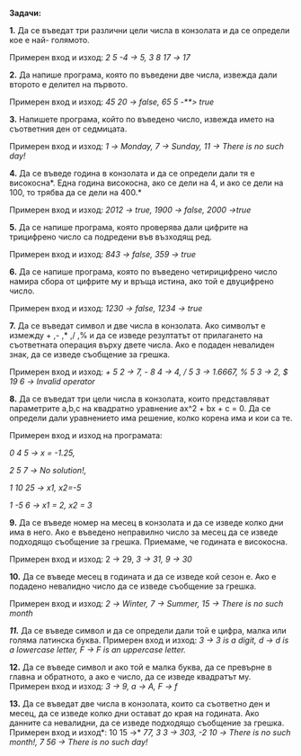 **Задачи:**  

 

**1.**   Да се въведат три различни цели числа в конзолата и да се определи кое е най- голямото.

Примерен вход и изход: *2 5 -4 -> 5, 3 8 17 ->* *17*

 

**2.**   Да напише програма, която по въведени две числа, извежда дали второто е делител на първото.

Примерен вход и изход: *45 20 -> false, 65 5 -**> true*

 

**3.**   Напишете програма, който по въведено число, извежда името на съответния ден от седмицата. 

Примерен вход и изход: *1 ->* *Monday, 7 -> Sunday, 11 -> There is no such day!*

**4.**   Да се въведе година в конзолата и да се определи дали тя е високосна*. Една година високосна, ако се дели на 4, и ако се дели на 100, то трябва да се дели на 400.* 

Примерен вход и изход: *2012 ->* *true, 1900 -> false, 2000 ->true*

 

**5.**   Да се напише програма, която проверява дали цифрите на трицифрено число са подредени във възходящ ред. 

Примерен вход и изход: *843 ->* *false, 359 -> true*

 

**6.**   Да се напише програма, която по въведено четирицифрено число намира сбора от цифрите му и връща истина, ако той е двуцифрено число.

Примерен вход и изход: *1230 -> false, 1234 -> true*

 

**7.**   Да се въведат символ и две числа в конзолата. Ако символът е измежду + ,- ,* ,/ ,% и да се изведе резултатът от прилагането на съответната операция върху двете числа. Ако е подаден невалиден знак, да се изведе съобщение за грешка.

Примерен вход и изход: *+ 5 2 -> 7, - 8 4 -> 4, / 5 3 -> 1.6667, % 5 3 -> 2,  $ 19 6 ->* *Invalid operator*

 

**8.**   Да се въведат три цели числа в конзолата, които представляват параметрите a,b,c на квадратно уравнение ax^2 + bx + c = 0. Да се определи дали уравнението има решение, колко корена има и кои са те. 

Примерен вход и изход на програмата: 

*0 4 5 -> x = -1.25,*

 *2 5 7 ->* *No solution!,* 

*1 10 25 -> x1, x2=-5* 

*1 -5 6 -> x1 = 2, x2 = 3* 

 

**9.**   Да се въведе номер на месец в конзолата и да се изведе колко дни има в него. Ако е въведено неправилно число за месец да се изведе подходящо съобщение за грешка. Приемаме, че годината е високосна.

Примерен вход и изход: 2 -> 29, *3 -> 31, 9 -> 30*

 

**10.** Да се въведе месец в годината и да се изведе кой сезон е. Ако е подадено невалидно число да се изведе съобщение за грешка.

Примерен вход и изход: *2* *->* *Winter, 7 -> Summer, 15 -> There is no such month*

 

***11.*** Да се въведе символ и да се определи дали той е цифра, малка или голяма латинска буква. Примерен вход и изход: *3 -> 3 is a digit, d -> d is a lowercase letter, F -> F is an uppercase letter.*

 

**12.** Да се въведе символ и ако той е малка буква, да се превърне в главна и обратното, а ако е число, да се изведе квадратът му. Примерен вход и изход: *3 -> 9, а -> А,* *F ->* *f*

 

**13.** Да се въведат две числа в конзолата, които са съответно ден и месец, да се изведе   колко дни остават до края на годината. Ако данните са невалидни, да се изведе подходящо съобщение за грешка.                                                              Примерен вход и изход*: 10 15 ->* *77, 3 3 -> 303, -2 10 -> There is no such month!, 7 56 -> There is no such day!*

 